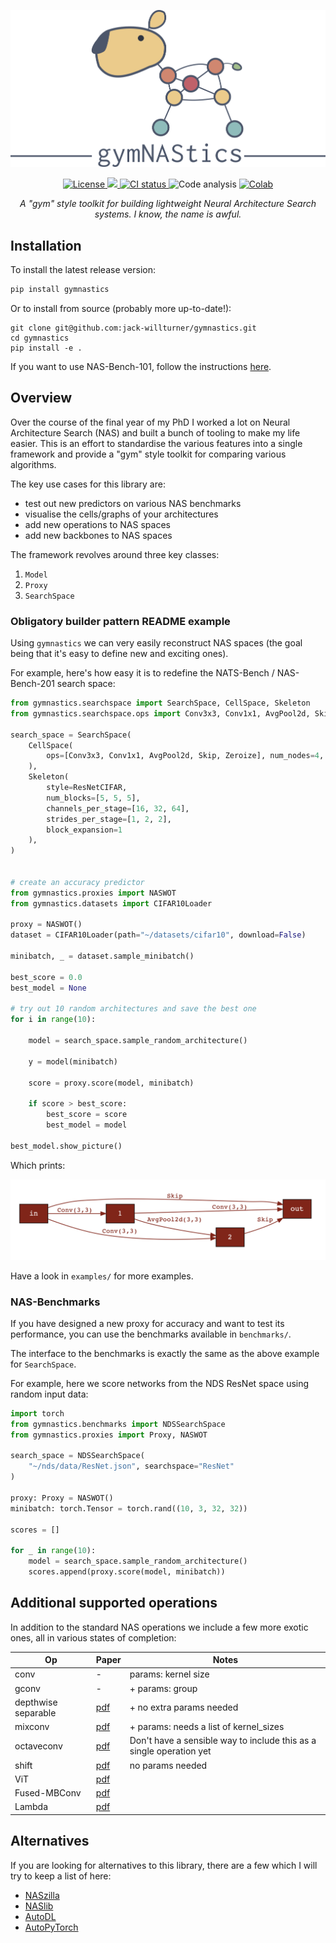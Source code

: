 ![gymnastics](figures/capybara.png)

<p align="center">
  <!-- license -->
  <a href="https://tldrlegal.com/license/apache-license-2.0-%28apache-2.0%29">
      <img src="https://img.shields.io/github/license/jack-willturner/gymNAStics" alt="License" height="20">
  </a>
  <!-- pypi version --> 
  <a href="https://pypi.org/project/gymnastics/">
    <img src="https://img.shields.io/pypi/v/gymnastics">
  </a>
  <!-- CI status -->
  <a href="">
    <img src="https://img.shields.io/github/workflow/status/jack-willturner/gymNAStics/CI" alt="CI status" height="20">
  </a>
  <!-- Code analysis -->
  <img src="https://img.shields.io/lgtm/grade/python/github/jack-willturner/gymNAStics" alt="Code analysis" height="20">
  <!-- Getting started colab -->
  <a href="">
      <img src="https://colab.research.google.com/assets/colab-badge.svg" alt="Colab" height="20">
  </a>
</p>

<p align="center">
  <i>A "gym" style toolkit for building lightweight Neural Architecture Search systems. I know, the name is awful. </i>
</p>

## Installation 

To install the latest release version:
```bash
pip install gymnastics
```

Or to install from source (probably more up-to-date!): 
```
git clone git@github.com:jack-willturner/gymnastics.git
cd gymnastics
pip install -e . 
```

If you want to use NAS-Bench-101, follow the instructions [here](https://github.com/google-research/nasbench).


## Overview

Over the course of the final year of my PhD I worked a lot on Neural Architecture Search (NAS) and built a bunch of tooling to make my life easier. This is an effort to standardise the various features into a single framework and provide a "gym" style toolkit for comparing various algorithms.

The key use cases for this library are:
- test out new predictors on various NAS benchmarks 
- visualise the cells/graphs of your architectures
- add new operations to NAS spaces 
- add new backbones to NAS spaces

The framework revolves around three key classes:
1. `Model` 
2. `Proxy`
3. `SearchSpace`


### Obligatory builder pattern README example

Using `gymnastics` we can very easily reconstruct NAS spaces (the goal being that it's easy to define new and exciting ones).

For example, here's how easy it is to redefine the NATS-Bench / NAS-Bench-201 search space:

```python
from gymnastics.searchspace import SearchSpace, CellSpace, Skeleton
from gymnastics.searchspace.ops import Conv3x3, Conv1x1, AvgPool2d, Skip, Zeroize

search_space = SearchSpace(
    CellSpace(
        ops=[Conv3x3, Conv1x1, AvgPool2d, Skip, Zeroize], num_nodes=4, num_edges=6
    ),
    Skeleton(
        style=ResNetCIFAR,
        num_blocks=[5, 5, 5],
        channels_per_stage=[16, 32, 64],
        strides_per_stage=[1, 2, 2],
        block_expansion=1
    ),
)


# create an accuracy predictor
from gymnastics.proxies import NASWOT
from gymnastics.datasets import CIFAR10Loader

proxy = NASWOT()
dataset = CIFAR10Loader(path="~/datasets/cifar10", download=False)

minibatch, _ = dataset.sample_minibatch()

best_score = 0.0
best_model = None

# try out 10 random architectures and save the best one
for i in range(10):

    model = search_space.sample_random_architecture()

    y = model(minibatch)

    score = proxy.score(model, minibatch)

    if score > best_score:
        best_score = score
        best_model = model

best_model.show_picture()
```

Which prints:

![](figures/best_model.png)

Have a look in `examples/` for more examples.

### NAS-Benchmarks 

If you have designed a new proxy for accuracy and want to test its performance, you can use the benchmarks available in `benchmarks/`.  

The interface to the benchmarks is exactly the same as the above example for `SearchSpace`.

For example, here we score networks from the NDS ResNet space using random input data:

```python
import torch
from gymnastics.benchmarks import NDSSearchSpace
from gymnastics.proxies import Proxy, NASWOT

search_space = NDSSearchSpace(
    "~/nds/data/ResNet.json", searchspace="ResNet"
)

proxy: Proxy = NASWOT()
minibatch: torch.Tensor = torch.rand((10, 3, 32, 32))

scores = []

for _ in range(10):
    model = search_space.sample_random_architecture()
    scores.append(proxy.score(model, minibatch))
```

## Additional supported operations

In addition to the standard NAS operations we include a few more exotic ones, all in various states of completion:

| Op                  | Paper                                         | Notes                                                               |
| ------------------- | --------------------------------------------- | ------------------------------------------------------------------- |
| conv                | -                                             | params: kernel size                                                 |
| gconv               | -                                             | + params: group                                                     |
| depthwise separable | [pdf](https://arxiv.org/pdf/1610.02357v3.pdf) | + no extra params needed                                            |
| mixconv             | [pdf](https://arxiv.org/pdf/1907.09595.pdf)   | + params: needs a list of kernel_sizes                              |
| octaveconv          | [pdf](https://arxiv.org/pdf/1904.05049.pdf)   | Don't have a sensible way to include this as a single operation yet |
| shift               | [pdf](https://arxiv.org/pdf/1711.08141.pdf)   | no params needed                                                    |
| ViT                 | [pdf](https://arxiv.org/pdf/2010.11929.pdf)   |                                                                     |
| Fused-MBConv        | [pdf](https://arxiv.org/pdf/2104.00298.pdf)   |                                                                     |
| Lambda              | [pdf](https://arxiv.org/pdf/2102.08602.pdf)   |                                                                     |

## Alternatives

If you are looking for alternatives to this library, there are a few which I will try to keep a list of here:
- [NASzilla](https://github.com/naszilla/naszilla)
- [NASlib](https://github.com/automl/NASLib)
- [AutoDL](https://github.com/D-X-Y/AutoDL-Projects)
- [AutoPyTorch](https://github.com/automl/Auto-PyTorch)
